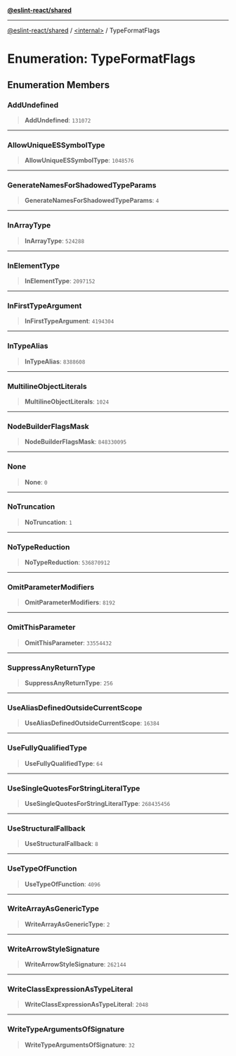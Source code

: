 [**@eslint-react/shared**](../../README.md)

***

[@eslint-react/shared](../../README.md) / [\<internal\>](../README.md) / TypeFormatFlags

# Enumeration: TypeFormatFlags

## Enumeration Members

### AddUndefined

> **AddUndefined**: `131072`

***

### AllowUniqueESSymbolType

> **AllowUniqueESSymbolType**: `1048576`

***

### GenerateNamesForShadowedTypeParams

> **GenerateNamesForShadowedTypeParams**: `4`

***

### InArrayType

> **InArrayType**: `524288`

***

### InElementType

> **InElementType**: `2097152`

***

### InFirstTypeArgument

> **InFirstTypeArgument**: `4194304`

***

### InTypeAlias

> **InTypeAlias**: `8388608`

***

### MultilineObjectLiterals

> **MultilineObjectLiterals**: `1024`

***

### NodeBuilderFlagsMask

> **NodeBuilderFlagsMask**: `848330095`

***

### None

> **None**: `0`

***

### NoTruncation

> **NoTruncation**: `1`

***

### NoTypeReduction

> **NoTypeReduction**: `536870912`

***

### OmitParameterModifiers

> **OmitParameterModifiers**: `8192`

***

### OmitThisParameter

> **OmitThisParameter**: `33554432`

***

### SuppressAnyReturnType

> **SuppressAnyReturnType**: `256`

***

### UseAliasDefinedOutsideCurrentScope

> **UseAliasDefinedOutsideCurrentScope**: `16384`

***

### UseFullyQualifiedType

> **UseFullyQualifiedType**: `64`

***

### UseSingleQuotesForStringLiteralType

> **UseSingleQuotesForStringLiteralType**: `268435456`

***

### UseStructuralFallback

> **UseStructuralFallback**: `8`

***

### UseTypeOfFunction

> **UseTypeOfFunction**: `4096`

***

### WriteArrayAsGenericType

> **WriteArrayAsGenericType**: `2`

***

### WriteArrowStyleSignature

> **WriteArrowStyleSignature**: `262144`

***

### WriteClassExpressionAsTypeLiteral

> **WriteClassExpressionAsTypeLiteral**: `2048`

***

### WriteTypeArgumentsOfSignature

> **WriteTypeArgumentsOfSignature**: `32`
